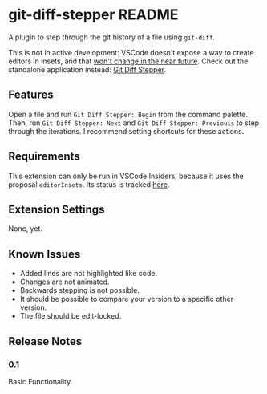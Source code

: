 # git-diff-stepper README

A plugin to step through the git history of a file using `git-diff`.

This is not in active development: VSCode doesn't expose a way to create editors in insets, and that [won't change in the near future](https://github.com/microsoft/vscode/issues/153198). Check out the standalone application instead: [Git Diff Stepper](https://github.com/Ivorforce/Git-Diff-Stepper).

## Features

Open a file and run `Git Diff Stepper: Begin` from the command palette. Then, run `Git Diff Stepper: Next` and `Git Diff Stepper: Previouis` to step through the iterations. I recommend setting shortcuts for these actions.

## Requirements

This extension can only be run in VSCode Insiders, because it uses the proposal `editorInsets`. Its status is tracked [here](https://github.com/microsoft/vscode/issues/85682).

## Extension Settings

None, yet.

## Known Issues

- Added lines are not highlighted like code.
- Changes are not animated.
- Backwards stepping is not possible.
- It should be possible to compare your version to a specific other version.
- The file should be edit-locked.

## Release Notes

### 0.1

Basic Functionality.
